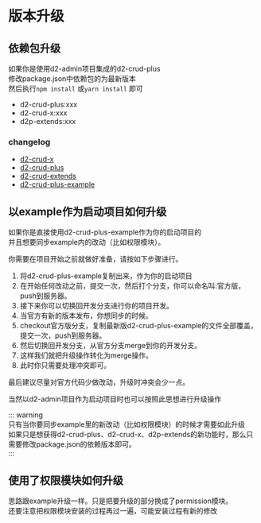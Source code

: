 # 版本升级
## 依赖包升级
如果你是使用d2-admin项目集成的d2-crud-plus    
修改package.json中依赖包的为最新版本  
然后执行`npm install` 或`yarn install` 即可   
* d2-crud-plus:xxx
* d2-crud-x:xxx
* d2p-extends:xxx

### changelog

* [d2-crud-x](./changelogs/packages/d2-crud-x/CHANGELOG.md)
* [d2-crud-plus](./changelogs/packages/d2-crud-plus/CHANGELOG.md)
* [d2-crud-extends](./changelogs/packages/d2-crud-extends/CHANGELOG.md)
* [d2-crud-plus-example](./changelogs/packages/d2-crud-plus-example/CHANGELOG.md)


## 以example作为启动项目如何升级
如果你是直接使用d2-crud-plus-example作为你的启动项目的    
并且想要同步example内的改动（比如权限模块）。

你需要在项目开始之前就做好准备，请按如下步骤进行。

1. 将d2-crud-plus-example复制出来，作为你的启动项目
2. 在开始任何改动之前，提交一次，然后打个分支，你可以命名叫:官方版，push到服务器。
3. 接下来你可以切换回开发分支进行你的项目开发。
4. 当官方有新的版本发布，你想同步的时候。
5. checkout官方版分支，复制最新版d2-crud-plus-example的文件全部覆盖，提交一次，push到服务器。
6. 然后切换回开发分支，从官方分支merge到你的开发分支。
7. 这样我们就把升级操作转化为merge操作。
8. 此时你只需要处理冲突即可。

最后建议尽量对官方代码少做改动，升级时冲突会少一点。    

当然以d2-admin项目作为启动项目时也可以按照此思想进行升级操作    

::: warning   
只有当你要同步example里的新改动（比如权限模块）的时候才需要如此升级    
如果只是想获得d2-crud-plus、d2-crud-x、d2p-extends的新功能时，那么只需要修改package.json的依赖版本即可。   
:::

## 使用了权限模块如何升级
思路跟example升级一样。只是把要升级的部分换成了permission模块。   
还要注意把权限模块安装的过程再过一遍，可能安装过程有新的修改
